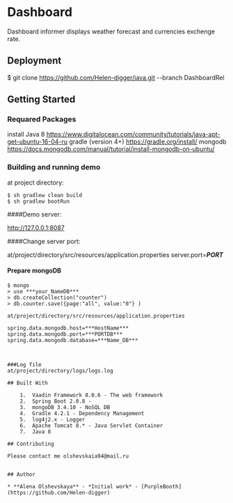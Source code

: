 # Dashboard
Dashboard informer displays weather forecast and currencies exchenge rate.

## Deployment
$ git clone https://github.com/Helen-digger/java.git --branch DashboardRel

## Getting Started
### Requared Packages

install Java 8 https://www.digitalocean.com/community/tutorials/java-apt-get-ubuntu-16-04-ru
gradle (version 4+) https://gradle.org/install/
mongodb https://docs.mongodb.com/manual/tutorial/install-mongodb-on-ubuntu/

### Building and running demo
at project directory:
```
$ sh gradlew clean build
$ sh gradlew bootRun
```
####Demo server:

http://127.0.0.1:8087

####Change server port:

at/project/directory/src/resources/application.properties
server.port=***PORT***

#### Prepare mongoDB

```
$ mongo
> use ***your_NameDB***
> db.createCollection("counter")
> db.counter.save({page:"all", value:"0"} )

at/project/directory/src/resources/application.properties

spring.data.mongodb.host=***HostName***
spring.data.mongodb.port=***PORTDB***
spring.data.mongodb.database=***Name_DB*** 



###Log file
at/project/directory/logs/logs.log

## Built With
    
	1.	Vaadin Framework 8.0.6 - The web framework
	2.	Spring Boot 2.0.8 - 
	3.	mongoDB 3.4.10 - NoSQL DB
	4.	Gradle 4.2.1 - Dependency Management
	5.	log4j2.x - Logger
	6.	Apache Tomcat 8.* - Java Servlet Container 
	7.	Java 8

## Contributing

Please contact me olshevskaia94@mail.ru


## Author

* **Alena Olshevskaya** - *Initial work* - [PurpleBooth](https://github.com/Helen-digger)
